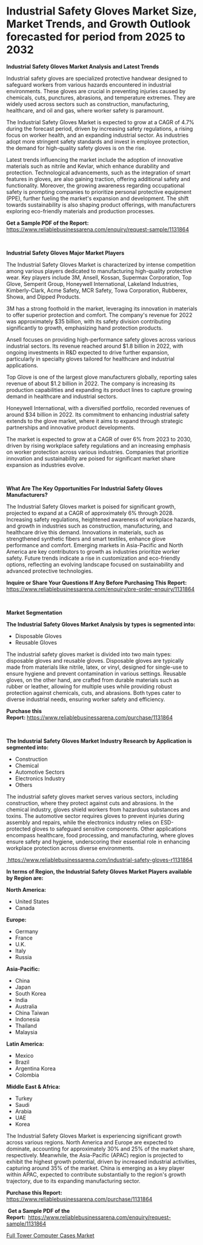<p><h1>Industrial Safety Gloves Market Size, Market Trends, and Growth Outlook forecasted for period from 2025 to 2032</h1></p><p><strong>Industrial Safety Gloves Market Analysis and Latest Trends</strong></p>
<p><p>Industrial safety gloves are specialized protective handwear designed to safeguard workers from various hazards encountered in industrial environments. These gloves are crucial in preventing injuries caused by chemicals, cuts, punctures, abrasions, and temperature extremes. They are widely used across sectors such as construction, manufacturing, healthcare, and oil and gas, where worker safety is paramount.</p><p>The Industrial Safety Gloves Market is expected to grow at a CAGR of 4.7% during the forecast period, driven by increasing safety regulations, a rising focus on worker health, and an expanding industrial sector. As industries adopt more stringent safety standards and invest in employee protection, the demand for high-quality safety gloves is on the rise. </p><p>Latest trends influencing the market include the adoption of innovative materials such as nitrile and Kevlar, which enhance durability and protection. Technological advancements, such as the integration of smart features in gloves, are also gaining traction, offering additional safety and functionality. Moreover, the growing awareness regarding occupational safety is prompting companies to prioritize personal protective equipment (PPE), further fueling the market's expansion and development. The shift towards sustainability is also shaping product offerings, with manufacturers exploring eco-friendly materials and production processes.</p></p>
<p><strong>Get a Sample PDF of the Report:&nbsp;</strong> <a href="https://www.reliablebusinessarena.com/enquiry/request-sample/1131864?utm_campaign=3010&utm_medium=2&utm_source=Github&utm_content=ia&utm_term=04042025&utm_id=industrial-safety-gloves">https://www.reliablebusinessarena.com/enquiry/request-sample/1131864</a></p>
<p>&nbsp;</p>
<p><strong>Industrial Safety Gloves Major Market Players</strong></p>
<p><p>The Industrial Safety Gloves Market is characterized by intense competition among various players dedicated to manufacturing high-quality protective wear. Key players include 3M, Ansell, Kossan, Supermax Corporation, Top Glove, Semperit Group, Honeywell International, Lakeland Industries, Kimberly-Clark, Acme Safety, MCR Safety, Towa Corporation, Rubberex, Showa, and Dipped Products.</p><p>3M has a strong foothold in the market, leveraging its innovation in materials to offer superior protection and comfort. The company's revenue for 2022 was approximately $35 billion, with its safety division contributing significantly to growth, emphasizing hand protection products.</p><p>Ansell focuses on providing high-performance safety gloves across various industrial sectors. Its revenue reached around $1.8 billion in 2022, with ongoing investments in R&D expected to drive further expansion, particularly in specialty gloves tailored for healthcare and industrial applications.</p><p>Top Glove is one of the largest glove manufacturers globally, reporting sales revenue of about $1.2 billion in 2022. The company is increasing its production capabilities and expanding its product lines to capture growing demand in healthcare and industrial sectors.</p><p>Honeywell International, with a diversified portfolio, recorded revenues of around $34 billion in 2022. Its commitment to enhancing industrial safety extends to the glove market, where it aims to expand through strategic partnerships and innovative product developments.</p><p>The market is expected to grow at a CAGR of over 6% from 2023 to 2030, driven by rising workplace safety regulations and an increasing emphasis on worker protection across various industries. Companies that prioritize innovation and sustainability are poised for significant market share expansion as industries evolve.</p></p>
<p>&nbsp;</p>
<p><strong>What Are The Key Opportunities For Industrial Safety Gloves Manufacturers?</strong></p>
<p><p>The Industrial Safety Gloves market is poised for significant growth, projected to expand at a CAGR of approximately 6% through 2028. Increasing safety regulations, heightened awareness of workplace hazards, and growth in industries such as construction, manufacturing, and healthcare drive this demand. Innovations in materials, such as strengthened synthetic fibers and smart textiles, enhance glove performance and comfort. Emerging markets in Asia-Pacific and North America are key contributors to growth as industries prioritize worker safety. Future trends indicate a rise in customization and eco-friendly options, reflecting an evolving landscape focused on sustainability and advanced protective technologies.</p></p>
<p><strong>Inquire or Share Your Questions If Any Before Purchasing This Report:</strong> <a href="https://www.reliablebusinessarena.com/enquiry/pre-order-enquiry/1131864?utm_campaign=3010&utm_medium=2&utm_source=Github&utm_content=ia&utm_term=04042025&utm_id=industrial-safety-gloves">https://www.reliablebusinessarena.com/enquiry/pre-order-enquiry/1131864</a></p>
<p>&nbsp;</p>
<p><strong>Market Segmentation</strong></p>
<p><strong>The Industrial Safety Gloves Market Analysis by types is segmented into:</strong></p>
<p><ul><li>Disposable Gloves</li><li>Reusable Gloves</li></ul></p>
<p><p>The industrial safety gloves market is divided into two main types: disposable gloves and reusable gloves. Disposable gloves are typically made from materials like nitrile, latex, or vinyl, designed for single-use to ensure hygiene and prevent contamination in various settings. Reusable gloves, on the other hand, are crafted from durable materials such as rubber or leather, allowing for multiple uses while providing robust protection against chemicals, cuts, and abrasions. Both types cater to diverse industrial needs, ensuring worker safety and efficiency.</p></p>
<p><strong>Purchase this Report:&nbsp;</strong><a href="https://www.reliablebusinessarena.com/purchase/1131864?utm_campaign=3010&utm_medium=2&utm_source=Github&utm_content=ia&utm_term=04042025&utm_id=industrial-safety-gloves">https://www.reliablebusinessarena.com/purchase/1131864</a></p>
<p>&nbsp;</p>
<p><strong>The Industrial Safety Gloves Market Industry Research by Application is segmented into:</strong></p>
<p><ul><li>Construction</li><li>Chemical</li><li>Automotive Sectors</li><li>Electronics Industry</li><li>Others</li></ul></p>
<p><p>The industrial safety gloves market serves various sectors, including construction, where they protect against cuts and abrasions. In the chemical industry, gloves shield workers from hazardous substances and toxins. The automotive sector requires gloves to prevent injuries during assembly and repairs, while the electronics industry relies on ESD-protected gloves to safeguard sensitive components. Other applications encompass healthcare, food processing, and manufacturing, where gloves ensure safety and hygiene, underscoring their essential role in enhancing workplace protection across diverse environments.</p></p>
<p><a href="https://www.reliablebusinessarena.com/industrial-safety-gloves-r1131864?utm_campaign=3010&utm_medium=2&utm_source=Github&utm_content=ia&utm_term=04042025&utm_id=industrial-safety-gloves">&nbsp;https://www.reliablebusinessarena.com/industrial-safety-gloves-r1131864</a></p>
<p><strong>In terms of Region, the Industrial Safety Gloves Market Players available by Region are:</strong></p>
<p>
    <p> <strong> North America: </strong>
        <ul>
            <li>United States</li>
            <li>Canada</li>
        </ul>
        </p> 
    <p> <strong> Europe: </strong>
        <ul>
            <li>Germany</li>
            <li>France</li>
            <li>U.K.</li>
            <li>Italy</li>
            <li>Russia</li>
        </ul>
        </p> 
    <p> <strong> Asia-Pacific: </strong>
        <ul>
            <li>China</li>
            <li>Japan</li>
            <li>South Korea</li>
            <li>India</li>
            <li>Australia</li>
            <li>China Taiwan</li>
            <li>Indonesia</li>
            <li>Thailand</li>
            <li>Malaysia</li>
        </ul>
        </p> 
    <p> <strong> Latin America: </strong>
        <ul>
            <li>Mexico</li>
            <li>Brazil</li>
            <li>Argentina Korea</li>
            <li>Colombia</li>
        </ul>
        </p> 
    <p> <strong> Middle East & Africa: </strong>
        <ul>
            <li>Turkey</li>
            <li>Saudi</li>
            <li>Arabia</li>
            <li>UAE</li>
            <li>Korea</li>
        </ul>
    </p>
    </p>
<p><p>The Industrial Safety Gloves Market is experiencing significant growth across various regions. North America and Europe are expected to dominate, accounting for approximately 30% and 25% of the market share, respectively. Meanwhile, the Asia-Pacific (APAC) region is projected to exhibit the highest growth potential, driven by increased industrial activities, capturing around 35% of the market. China is emerging as a key player within APAC, expected to contribute substantially to the region's growth trajectory, due to its expanding manufacturing sector.</p></p>
<p><strong>Purchase this Report: </strong><a href="https://www.reliablebusinessarena.com/purchase/1131864?utm_campaign=3010&utm_medium=2&utm_source=Github&utm_content=ia&utm_term=04042025&utm_id=industrial-safety-gloves">https://www.reliablebusinessarena.com/purchase/1131864</a></p>
<p>&nbsp;<strong>Get a Sample PDF of the Report:&nbsp;&nbsp;</strong><a href="https://www.reliablebusinessarena.com/enquiry/request-sample/1131864?utm_campaign=3010&utm_medium=2&utm_source=Github&utm_content=ia&utm_term=04042025&utm_id=industrial-safety-gloves">https://www.reliablebusinessarena.com/enquiry/request-sample/1131864</a></p>
<p><strong></strong></p>
<p><p><a href="https://github.com/alasmyayock/Market-Research-Report-List-1/blob/main/full-tower-computer-cases-market.md?utm_campaign=3010&utm_medium=2&utm_source=Github&utm_content=ia&utm_term=04042025&utm_id=industrial-safety-gloves">Full Tower Computer Cases Market</a></p></p>